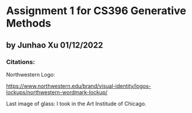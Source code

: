 # Assignment 1 for CS396 Generative Methods
## by Junhao Xu 01/12/2022


### Citations:

Northwestern Logo:

https://www.northwestern.edu/brand/visual-identity/logos-lockups/northwestern-wordmark-lockup/

Last image of glass:
I took in the Art Institude of Chicago. 